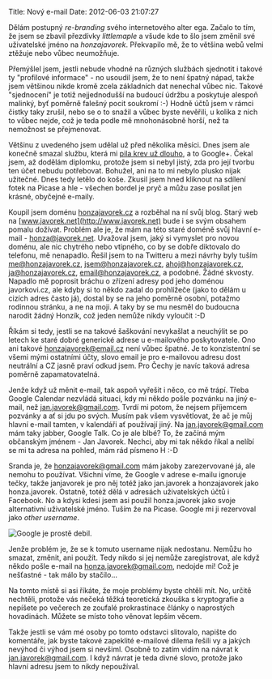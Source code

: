 Title: Nový e-mail
Date: 2012-06-03 21:07:27

Dělám postupný *re-branding* svého internetového alter ega. Začalo to tím, že jsem se zbavil přezdívky *littlemaple* a všude kde to šlo jsem změnil své uživatelské jméno na *honzajavorek*. Překvapilo mě, že to většina webů velmi ztěžuje nebo vůbec neumožňuje.

Přemýšlel jsem, jestli nebude vhodné na různých službách sjednotit i takové ty "profilové informace" - no usoudil jsem, že to není špatný nápad, takže jsem většinou nikde kromě zcela základních dat nenechal vůbec nic. Takové "sjednocení" je totiž nejjednodušší na budoucí údržbu a poskytuje alespoň malinký, byť poměrně falešný pocit soukromí :-) Hodně účtů jsem v rámci čistky taky zrušil, nebo se o to snažil a vůbec byste nevěřili, u kolika z nich to vůbec nejde, což je teda podle mě mnohonásobně horší, než ta nemožnost se přejmenovat.

Většinu z uvedeného jsem udělal už před několika měsíci. Dnes jsem ale konečně smazal službu, která mi [pila krev už dlouho]({filename}2012-04-17_quo-vadis-google.md), a to Google+. Čekal jsem, až dodělám diplomku, protože jsem si nebyl jistý, zda pro její tvorbu ten účet nebudu potřebovat. Bohužel, ani na to mi nebylo plusko nijak užitečné. Dnes tedy letělo do koše. Zkusil jsem hned kliknout na sdílení fotek na Picase a hle - všechen bordel je pryč a můžu zase posílat jen krásné, obyčejné e-maily.

Koupil jsem doménu [honzajavorek.cz](http://honzajavorek.cz) a rozběhal na ní svůj blog. Starý web na [www.javorek.net](http://www.javorek.net) bude i se svým obsahem pomalu dožívat. Problém ale je, že mám na této staré doméně svůj hlavní e-mail - honza@javorek.net. Uvažoval jsem, jaký si vymyslet pro novou doménu, ale nic chytrého nebo vtipného, co by se dobře diktovalo do telefonu, mě nenapadlo. Řešil jsem to na Twitteru a mezi návrhy byly tuším me@honzajavorek.cz, jsem@honzajavorek.cz, ahoj@honzajavorek.cz, ja@honzajavorek.cz, email@honzajavorek.cz, a podobné. Žádné skvosty. Napadlo mě poprosit bráchu o zřízení adresy pod jeho doménou javorkovi.cz, ale kdyby si to někdo zadal do prohlížeče (jako to dělám u cizích adres často já), dostal by se na jeho poměrně osobní, potažmo rodinnou stránku, a ne na moji. A taky by se mu nesměl do budoucna narodit žádný Honzík, což jeden nemůže nikdy vyloučit :-D

Říkám si tedy, jestli se na takové šaškování nevykašlat a neuchýlit se po letech ke staré dobré generické adrese u e-mailového poskytovatele. Ono ani takové honzajavorek@email.cz není vůbec špatné. Je to konzistentní se všemi mými ostatními účty, slovo email je pro e-mailovou adresu dost neutrální a CZ jasně praví odkud jsem. Pro Čechy je navíc taková adresa poměrně zapamatovatelná.

Jenže když už měnit e-mail, tak aspoň vyřešit i něco, co mě trápí. Třeba Google Calendar nezvládá situaci, kdy mi někdo pošle pozvánku na jiný e-mail, než jan.javorek@gmail.com. Tvrdí mi potom, že nejsem příjemcem pozvánky a ať si jdu po svých. Musím pak všem vysvětlovat, že ač je můj hlavní e-mail tamten, v kalendáři ať používají jiný. Na jan.javorek@gmail.com mám taky jabber, Google Talk. Co je ale blbé? To, že začíná mým občanským jménem - Jan Javorek. Nechci, aby mi tak někdo říkal a nelíbí se mi ta adresa na pohled, mám rád písmeno H :-D

Sranda je, že honzajavorek@gmail.com mám jakoby zarezervované já, ale nemohu to používat. Všichni víme, že Google v adrese e-mailu ignoruje tečky, takže janjavorek je pro něj totéž jako jan.javorek a honzajavorek jako honza.javorek. Ostatně, totéž dělá v adresách uživatelských účtů i Facebook. No a kdysi kdesi jsem asi použil honza.javorek jako svoje alternativní uživatelské jméno. Tuším že na Picase. Google mi ji rezervoval jako *other username*.

![Google je prostě debil.]({static}/images/google-account.png)

Jenže problém je, že se k tomuto username nijak nedostanu. Nemůžu ho smazat, změnit, ani použít. Tedy nikdo si jej nemůže zaregistrovat, ale když někdo pošle e-mail na honza.javorek@gmail.com, nedojde mi! Což je nešťastné - tak málo by stačilo...

Na tomto místě si asi říkáte, že moje problémy byste chtěli mít. No, určitě nechtěli, protože vás nečeká těžká teoretická zkouška s kryptografie a nepíšete po večerech ze zoufalé prokrastinace články o naprostých hovadinách. Můžete se místo toho věnovat lepším věcem.

Takže jestli se vám mé osoby po tomto odstavci slitovalo, napište do komentáře, jak byste takové zapeklité e-mailové dilema řešili vy a jakých nevýhod či výhod jsem si nevšiml. Osobně to zatím vidím na návrat k jan.javorek@gmail.com. I když návrat je teda divné slovo, protože jako hlavní adresu jsem to nikdy nepoužíval.
